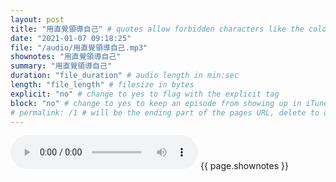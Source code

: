 ```yaml
---
layout: post
title: "用直覺領導自己" # quotes allow forbidden characters like the colon
date: "2021-01-07 09:18:25"
file: "/audio/用直覺領導自己.mp3"
shownotes: "用直覺領導自己"
summary: "用直覺領導自己"
duration: "file_duration" # audio length in min:sec
length: "file_length" # filesize in bytes
explicit: "no" # change to yes to flag with the explicit tag
block: "no" # change to yes to keep an episode from showing up in iTunes
# permalink: /1 # will be the ending part of the pages URL, delete to default to the title
---
```


<audio controls>
<source src="{{site.url}}{{site.baseurl}}{{ page.file }}" type="audio/x-mp3">
Your browser does not support the audio element.
</audio>
{{ page.shownotes }}
